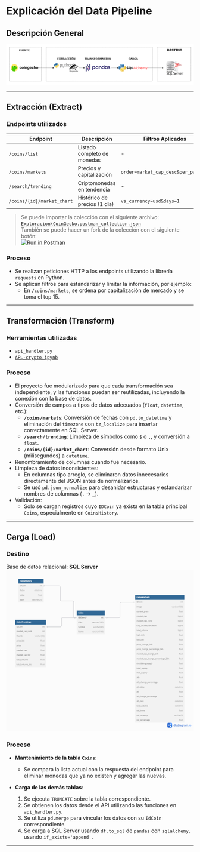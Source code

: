 # Explicación del Data Pipeline

## Descripción General
![Diagrama Pipeline](pipeline.png)

---

## Extracción (Extract)

### Endpoints utilizados

| Endpoint | Descripción | Filtros Aplicados |
|----------|-------------|-------------------|
| `/coins/list` | Listado completo de monedas | - |
| `/coins/markets` | Precios y capitalización | `order=market_cap_desc&per_page=15` |
| `/search/trending` | Criptomonedas en tendencia | - |
| `/coins/{id}/market_chart` | Histórico de precios (1 día) | `vs_currency=usd&days=1` |

> Se puede importar la colección con el siguiente archivo:  
> [`Exploracion\CoinGecko.postman_collection.json`](Exploracion\CoinGecko.postman_collection.json)<br>
> También se puede hacer un fork de la colección con el siguiente botón:<br>
>[![Run in Postman](https://run.pstmn.io/button.svg)](https://god.gw.postman.com/run-collection/31164331-ecd2b874-9513-4acb-9f2b-a29a66e22aaf?action=collection%2Ffork&source=rip_markdown&collection-url=entityId%3D31164331-ecd2b874-9513-4acb-9f2b-a29a66e22aaf%26entityType%3Dcollection%26workspaceId%3Daf45dcb5-5846-432b-a478-1ad1a8f1ee8d)

### Proceso

- Se realizan peticiones HTTP a los endpoints utilizando la librería `requests` en Python.
- Se aplican filtros para estandarizar y limitar la información, por ejemplo:
  - En `/coins/markets`, se ordena por capitalización de mercado y se toma el top 15.

---

## Transformación (Transform)

### Herramientas utilizadas
- `api_handler.py`
- [`APL-crypto.ipynb`](Exploracion/APL-crypto.ipynb)

### Proceso

- El proyecto fue modularizado para que cada transformación sea independiente, y las funciones puedan ser reutilizadas, incluyendo la conexión con la base de datos.
- Conversión de campos a tipos de datos adecuados (`float`, `datetime`, etc.):
  - **`/coins/markets`**: Conversión de fechas con `pd.to_datetime` y eliminación del `timezone` con `tz_localize` para insertar correctamente en SQL Server.
  - **`/search/trending`**: Limpieza de símbolos como `$` o `,`, y conversión a `float`.
  - **`/coins/{id}/market_chart`**: Conversión desde formato Unix (milisegundos) a `datetime`.
- Renombramiento de columnas cuando fue necesario.
- Limpieza de datos inconsistentes:
  - En columnas tipo arreglo, se eliminaron datos innecesarios directamente del JSON antes de normalizarlos.
  - Se usó `pd.json_normalize` para desanidar estructuras y estandarizar nombres de columnas (`.` → `_`).
- Validación:
  - Solo se cargan registros cuyo `IDCoin` ya exista en la tabla principal `Coins`, especialmente en `CoinsHistory`.

---

## Carga (Load)

### Destino
Base de datos relacional: **SQL Server**  
![Diagrama ER](ERD.png)

### Proceso

- **Mantenimiento de la tabla `Coins`**:
  - Se compara la lista actual con la respuesta del endpoint para eliminar monedas que ya no existen y agregar las nuevas.
  
- **Carga de las demás tablas**:

  1. Se ejecuta `TRUNCATE` sobre la tabla correspondiente.
  2. Se obtienen los datos desde el API utilizando las funciones en `api_handler.py`.
  3. Se utiliza `pd.merge` para vincular los datos con su `IdCoin` correspondiente.
  4. Se carga a SQL Server usando `df.to_sql` de `pandas` con `sqlalchemy`, usando `if_exists='append'`.

---
